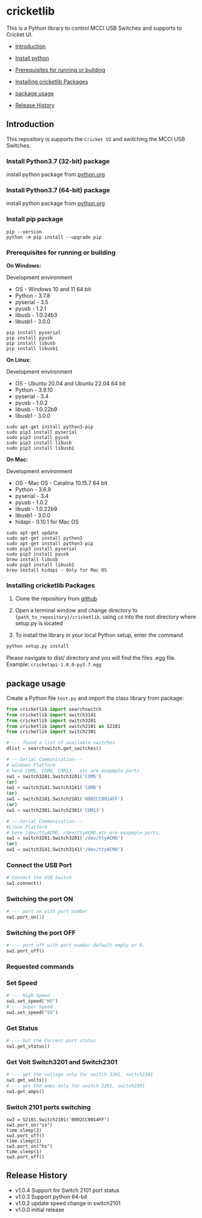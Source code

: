 # cricketlib

This is a Python library to control MCCI USB Switches and supports to Cricket UI.
<!--
  This TOC uses the VS Code markdown TOC extension AlanWalk.markdown-toc.
  We strongly recommend updating using VS Code, the markdown-toc extension and the
  bierner.markdown-preview-github-styles extension. Note that if you are using
  VS Code 1.29 and Markdown TOC 1.5.6, https://github.com/AlanWalk/markdown-toc/issues/65
  applies -- you must change your line-ending to some non-auto value in Settings>
  Text Editor>Files.  `\n` works for me.
-->
<!-- markdownlint-disable MD033 MD004 -->
<!-- markdownlint-capture -->
<!-- markdownlint-disable -->
<!-- TOC depthFrom:2 updateOnSave:true -->

- [Introduction](#introduction)
- [Install python](#install-python37-32-bit-package)
- [Prerequisites for running or building](#prerequisites-for-running-or-building)
- [Installing cricketlib Packages](#installing-cricketlib-package)
- [package usage](#package-usage)

- [Release History](#release-history)

## Introduction
This repository is supports the `Cricket UI` and switching the MCCI USB Switches.

### Install Python3.7 (32-bit) package 
install python package from [python.org](https://www.python.org/ftp/python/3.7.8/python-3.7.8.exe)


### Install Python3.7 (64-bit) package
install python package from [python.org](https://www.python.org/ftp/python/3.7.8/python-3.7.8-amd64.exe)

### Install pip package
```shell
pip --version
python -m pip install --upgrade pip
```

### Prerequisites for running or building

<strong>On Windows:</strong>

Development environment

* OS - Windows 10 and 11 64 bit
* Python - 3.7.8
* pyserial - 3.5
* pyusb - 1.2.1
* libusb - 1.0.24b3
* libusb1 - 3.0.0

```shell
pip install pyserial
pip install pyusb
pip install libusb
pip install libusb1
```

<strong>On Linux:</strong>

Development environment

* OS - Ubuntu 20.04 and Ubuntu 22.04 64 bit
* Python - 3.9.10
* pyserial - 3.4
* pyusb - 1.0.2
* libusb - 1.0.22b9
* libusb1 - 3.0.0

```shell
sudo apt-get install python3-pip
sudo pip3 install pyserial
sudo pip3 install pyusb
sudo pip3 install libusb
sudo pip3 install libusb1
```

<strong>On Mac:</strong>

Development environment

* OS - Mac OS - Catalina 10.15.7 64 bit
* Python - 3.6.9
* pyserial - 3.4
* pyusb - 1.0.2
* libusb - 1.0.22b9
* libusb1 - 3.0.0
* hidapi - 0.10.1 for Mac OS

```shell
sudo apt-get update
sudo apt-get install python3
sudo apt-get install python3-pip
sudo pip3 install pyserial
sudo pip3 install pyusb
brew install libusb
sudo pip3 install libusb1
brew install hidapi - Only for Mac OS
```

### Installing cricketlib Packages

1.  Clone the repository from [github](https://github.com/mcci-usb/cricketlib)

2.  Open a terminal window and change directory to  `{path_to_repository}/cricketlib`. using `cd` into the root directory where setup.py is located

3.  To install the library in your local Python setup, enter the command
```bash
python setup.py install
```

Please navigate to dist/ directory and you will find the files .egg file.
Example: `cricketapi-1.0.0-py3.7.egg`

## package usage
Create a Python file `test.py` and import the class library from package:

```python
from cricketlib import searchswitch
from cricketlib import switch3141
from cricketlib import switch3201
from cricketlib import switch2101 as S2101
from cricketlib import switch2301
```
```python
# --- found a list of available switches
dlist = searchswitch.get_switches()
```
```python
# ---Serial Communication---
# windows Platform
# here COM5, COM8, COM13...etc are exapmple ports.
sw1 = switch3201.Switch3201('COM5') 
(or)
sw1 = switch3141.Switch3141('COM8')
(or)
sw1 = switch2101.Switch2101('0002CC0014FF')
(or)
sw1 = switch2301.Switch2301('COM13')
```
```python
# ---Serial Communication---
#Linux Platform
# here /dev/ttyACMO, /dev/ttyACMO.etc are exapmple ports.
sw1 = switch3201.Switch3201('/dev/ttyACMO') 
(or)
sw1 = switch3141.Switch3141('/dev/ttyACMO')
```
### Connect the USB Port
``` python
# Connect the USB Switch
sw1.connect()
```
### Switching the port ON
```python
# --- port on with port number
sw1.port_on(1)
```
### Switching the port OFF
```python
# --- port off with port number default empty or 0.
sw1.port_off()
```
### Requested commands

### Set Speed
```python
# --- High Speed
sw1.set_speed("HS")
# --- Super Speed
sw1.set_speed("SS")
```
### Get Status
```python
# --- Get the Current port status
sw1.get_status()
```

### Get Volt Switch3201 and Switch2301
```python
# --- get the voltage only for switch 3201, switch2301
sw1.get_volts()
# --- get the amps only for switch 3201, switch2301
sw1.get_amps()
```
### Switch 2101 ports switching
```
sw3 = S2101.Switch2101('0002CC0014FF')
sw3.port_on("ss")
time.sleep(2)
sw3.port_off()
time.sleep(1)
sw3.port_on("hs")
time.sleep(1)
sw3.port_off()
```

## Release History
- v1.0.4 Support for Switch 2101 port status
- v1.0.3 Support python 64-bit
- v1.0.2 update speed change in switch2101
- v1.0.0 initial release
